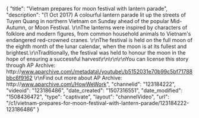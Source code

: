 {
    "title": "Vietnam prepares for moon festival with lantern parade",
    "description": "(1 Oct 2017) A colourful lantern parade lit up the streets of Tuyen Quang in northern Vietnam on Sunday ahead of the popular Mid-Autumn, or Moon Festival. \r\nThe lanterns were inspired by characters of folklore and modern figures, from common household animals to Vietnam's endangered red-crowned cranes. \r\nThe festival is held on the full moon of the eighth month of the lunar calendar, when the moon is at its fullest and brightest.\r\nTraditionally, the festival was held to honour the moon in the hope of ensuring a successful harvest\r\n\r\n\r\nYou can license this story through AP Archive: http:\/\/www.aparchive.com\/metadata\/youtube\/b5152031e70b99c5bf71788bbc6f9162 \r\nFind out more about AP Archive: http:\/\/www.aparchive.com\/HowWeWork",
    "channelid": "123184222",
    "videoid": "123186486",
    "date_created": "1507316551",
    "date_modified": "1508436472",
    "type": "captivate",
    "layout": "channelVideo",
    "url": "\/c1\/vietnam-prepares-for-moon-festival-with-lantern-parade\/123184222-123186486"
}